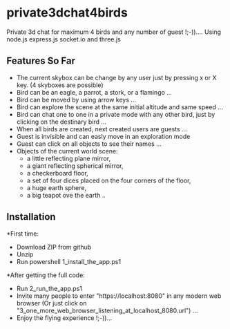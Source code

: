 # private3dchat4birds
Private 3d chat for maximum 4 birds and any number of guest !;-))....
Using node.js express.js socket.io and three.js

## Features So Far

* The current skybox can be change by any user just by pressing x or X key. (4 skyboxes are possible)
* Bird can be an eagle, a parrot, a stork, or a flamingo ... 
* Bird can be moved by using arrow keys ...
* Bird can explore the scene at the same initial altitude and same speed  ... 
* Bird can chat one to one in a private mode with any other bird, just by clicking on the destinary bird ...
* When all birds are created, next created users are guests ...
* Guest is invisible and can easly move in an exploration mode
* Guest can click on all objects to see their names ...
* Objects of the current world scene:
  - a little reflecting plane mirror,
  - a giant reflecting spherical mirror,
  - a checkerboard floor,
  - a set of four dices placed on the four corners of the floor,
  - a huge earth sphere,
  - a big teapot ove the earth ..
  
## Installation
*First time:
  - Download ZIP from github
  - Unzip
  - Run powershell 1_install_the_app.ps1
    
*After getting the full code:
  - Run 2_run_the_app.ps1 
  - Invite many people to enter "https://localhost:8080" in any modern web browser (Or just click on "3_one_more_web_browser_listening_at_localhost_8080.url") ... 
  - Enjoy the flying experience !;-))...


